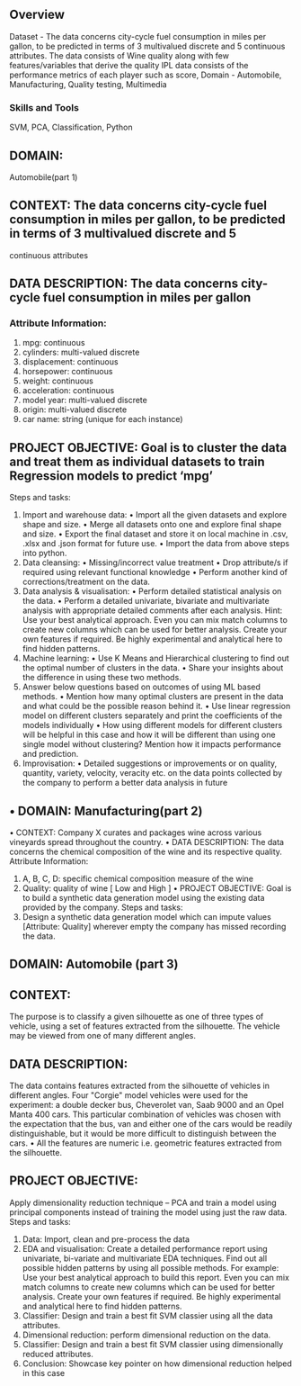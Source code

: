 ## Overview
Dataset - The data concerns city-cycle fuel consumption in miles per gallon, to be predicted in terms of 3 multivalued discrete and 5 continuous attributes. The data consists of Wine quality along with few features/variables that derive the quality IPL data consists of the performance metrics of each player such as score, Domain - Automobile, Manufacturing, Quality testing, Multimedia

### Skills and Tools

SVM, PCA, Classification, Python

## DOMAIN: 
Automobile(part 1) 
## CONTEXT: The data concerns city-cycle fuel consumption in miles per gallon, to be predicted in terms of 3 multivalued discrete and 5 
continuous attributes 
## DATA DESCRIPTION: The data concerns city-cycle fuel consumption in miles per gallon 
### Attribute Information: 
1. mpg: continuous
2. cylinders: multi-valued discrete
3. displacement: continuous
4. horsepower: continuous
5. weight: continuous
6. acceleration: continuous
7. model year: multi-valued discrete
8. origin: multi-valued discrete
9. car name: string (unique for each instance) 
## PROJECT OBJECTIVE: Goal is to cluster the data and treat them as individual datasets to train Regression models to predict ‘mpg’ 
Steps and tasks: 
1. Import and warehouse data: 
• Import all the given datasets and explore shape and size. 
• Merge all datasets onto one and explore final shape and size.
• Export the final dataset and store it on local machine in .csv, .xlsx and .json format for future use.
• Import the data from above steps into python.
2. Data cleansing: 
• Missing/incorrect value treatment
• Drop attribute/s if required using relevant functional knowledge
• Perform another kind of corrections/treatment on the data.
3. Data analysis & visualisation:
• Perform detailed statistical analysis on the data.
• Perform a detailed univariate, bivariate and multivariate analysis with appropriate detailed comments after each analysis. 
Hint: Use your best analytical approach. Even you can mix match columns to create new columns which can be used for better analysis. Create 
your own features if required. Be highly experimental and analytical here to find hidden patterns.
4. Machine learning:
• Use K Means and Hierarchical clustering to find out the optimal number of clusters in the data. 
• Share your insights about the difference in using these two methods. 
5. Answer below questions based on outcomes of using ML based methods. 
• Mention how many optimal clusters are present in the data and what could be the possible reason behind it.
• Use linear regression model on different clusters separately and print the coefficients of the models individually
• How using different models for different clusters will be helpful in this case and how it will be different than using one single model without 
clustering? Mention how it impacts performance and prediction.
6. Improvisation: 
• Detailed suggestions or improvements or on quality, quantity, variety, velocity, veracity etc. on the data points collected by the company to 
perform a better data analysis in future

## • DOMAIN: Manufacturing(part 2)
• CONTEXT: Company X curates and packages wine across various vineyards spread throughout the country.
• DATA DESCRIPTION: The data concerns the chemical composition of the wine and its respective quality.
Attribute Information: 
1. A, B, C, D: specific chemical composition measure of the wine
2. Quality: quality of wine [ Low and High ]
• PROJECT OBJECTIVE: Goal is to build a synthetic data generation model using the existing data provided by the company.
Steps and tasks: 
1. Design a synthetic data generation model which can impute values [Attribute: Quality] wherever empty the company has missed recording the data.

## DOMAIN: Automobile (part 3)
## CONTEXT: 
The purpose is to classify a given silhouette as one of three types of vehicle, using a set of features extracted from the silhouette. 
The vehicle may be viewed from one of many different angles.
## DATA DESCRIPTION: 
The data contains features extracted from the silhouette of vehicles in different angles. Four "Corgie" model vehicles 
were used for the experiment: a double decker bus, Cheverolet van, Saab 9000 and an Opel Manta 400 cars. This particular combination of 
vehicles was chosen with the expectation that the bus, van and either one of the cars would be readily distinguishable, but it would be more 
difficult to distinguish between the cars.
• All the features are numeric i.e. geometric features extracted from the silhouette.
## PROJECT OBJECTIVE: 
Apply dimensionality reduction technique – PCA and train a model using principal components instead of training the 
model using just the raw data.
Steps and tasks: 
1. Data: Import, clean and pre-process the data
2. EDA and visualisation: Create a detailed performance report using univariate, bi-variate and multivariate EDA techniques. Find out all possible hidden 
patterns by using all possible methods.
For example: Use your best analytical approach to build this report. Even you can mix match columns to create new columns which can be used 
for better analysis. Create your own features if required. Be highly experimental and analytical here to find hidden patterns. 
3. Classifier: Design and train a best fit SVM classier using all the data attributes.
4. Dimensional reduction: perform dimensional reduction on the data.
5. Classifier: Design and train a best fit SVM classier using dimensionally reduced attributes.
6. Conclusion: Showcase key pointer on how dimensional reduction helped in this case
